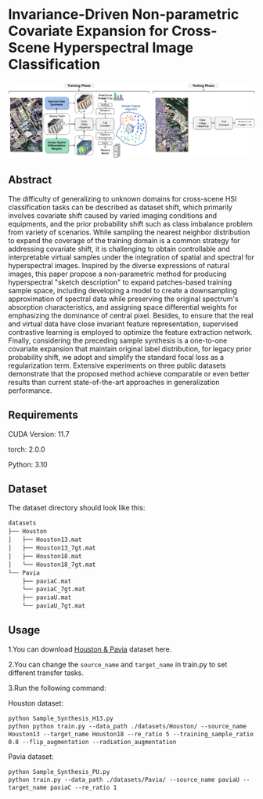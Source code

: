 # Invariance-Driven Non-parametric Covariate Expansion for Cross-Scene Hyperspectral Image Classification

<p align='center'>
  <img src='abstract_00.png' width="800px">
</p>

## Abstract

The difficulty of generalizing to unknown domains for cross-scene HSI classification tasks can be described as dataset shift, which primarily involves covariate shift caused by varied imaging conditions and equipments, and the prior probability shift such as class imbalance problem from variety of scenarios. While sampling the nearest neighbor distribution to expand the coverage of the training domain is a common strategy for addressing covariate shift, it is challenging to obtain controllable and interpretable virtual samples under the integration of spatial and spectral for hyperspectral images. Inspired by the diverse expressions of natural images, this paper propose a non-parametric method for producing hyperspectral "sketch description" to expand patches-based training sample space, including developing a model to create a downsampling approximation of spectral data while preserving the original spectrum's absorption characteristics, and assigning space differential weights for emphasizing the dominance of central pixel. Besides, to ensure that the real and virtual data have close invariant feature representation, supervised contrastive learning is employed to optimize the feature extraction network. Finally, considering the preceding sample synthesis is a one-to-one covariate expansion that maintain original label distribution, for legacy prior probability shift, we adopt and simplify the standard focal loss as a regularization term. Extensive experiments on three public datasets demonstrate that the proposed method achieve comparable or even better results than current state-of-the-art approaches in generalization performance.


## Requirements

CUDA Version: 11.7

torch: 2.0.0

Python: 3.10

## Dataset

The dataset directory should look like this:

```bash
datasets
├── Houston
│   ├── Houston13.mat
│   ├── Houston13_7gt.mat
│   ├── Houston18.mat
│   └── Houston18_7gt.mat
└── Pavia
    ├── paviaC.mat
    └── paviaC_7gt.mat
    ├── paviaU.mat
    └── paviaU_7gt.mat

```

## Usage

1.You can download [Houston &amp; Pavia](https://drive.google.com/drive/folders/1No-DNDT9P1HKsM9QKKJJzat8A1ZhVmmz?usp=sharing) dataset here.

2.You can change the `source_name` and `target_name` in train.py to set different transfer tasks.

3.Run the following command:

Houston dataset:
```
python Sample_Synthesis_H13.py
python python train.py --data_path ./datasets/Houston/ --source_name Houston13 --target_name Houston18 --re_ratio 5 --training_sample_ratio 0.8 --flip_augmentation --radiation_augmentation
```
Pavia dataset:
```
python Sample_Synthesis_PU.py
python train.py --data_path ./datasets/Pavia/ --source_name paviaU --target_name paviaC --re_ratio 1 
```

